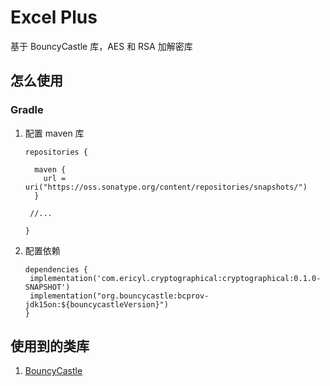 # Excel Plus

基于 BouncyCastle 库，AES 和 RSA 加解密库

## 怎么使用

### Gradle
1. 配置 maven 库
   ```
   repositories {

     maven {
       url = uri("https://oss.sonatype.org/content/repositories/snapshots/")
     }
   
    //...

   }
   ```
2. 配置依赖
   ```
   dependencies {
    implementation('com.ericyl.cryptographical:cryptographical:0.1.0-SNAPSHOT')
    implementation("org.bouncycastle:bcprov-jdk15on:${bouncycastleVersion}")
   }
   ```

## 使用到的类库
1. [BouncyCastle](https://www.bouncycastle.org)